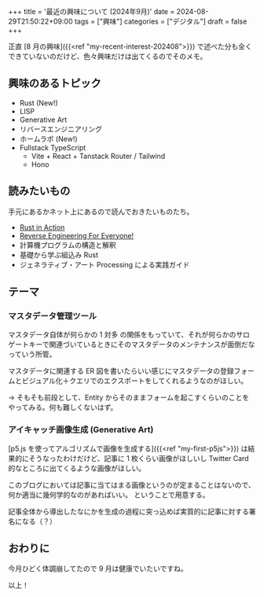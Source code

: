 +++
title = '最近の興味について (2024年9月)'
date = 2024-08-29T21:50:22+09:00
tags = ["興味"]
categories = ["デジタル"]
draft = false
+++

正直 [8 月の興味]({{<ref "my-recent-interest-202408">}}) で述べた分も全くできていないのだけど、色々興味だけは出てくるのでそのメモ。

## 興味のあるトピック

- Rust (New!)
- LISP
- Generative Art
- リバースエンジニアリング
- ホームラボ (New!)
- Fullstack TypeScript
  - Vite + React + Tanstack Router / Tailwind
  - Hono

## 読みたいもの

手元にあるかネット上にあるので読んでおきたいものたち。

- [Rust in Action](https://livebook.manning.com/book/rust-in-action/chapter-1/6)
- [Reverse Engineering For Everyone!](https://0xinfection.github.io/reversing/)
- 計算機プログラムの構造と解釈
- 基礎から学ぶ組込み Rust
- ジェネラティブ・アート Processing による実践ガイド

## テーマ

### マスタデータ管理ツール

マスタデータ自体が何らかの 1 対多 の関係をもっていて、それが何らかのサロゲートキーで関連づいているときにそのマスタデータのメンテナンスが面倒だなっていう所管。

マスタデータに関連する ER 図を書いたらいい感じにマスタデータの登録フォームとビジュアル化＋クエリでのエクスポートをしてくれるようなのがほしい。

-> そもそも前段として、Entity からそのままフォームを起こすくらいのことをやってみる。何も難しくないはず。

### アイキャッチ画像生成 (Generative Art)

[p5.js を使ってアルゴリズムで画像を生成する]({{<ref "my-first-p5js">}}) は結果的にそうなったわけだけど、記事に 1 枚くらい画像がほしいし Twitter Card 的なところに出てくるような画像がほしい。

このブログにおいては記事に当てはまる画像というのが定まることはないので、何か適当に幾何学的なのがあればいい。
ということで用意する。

記事全体から導出したなにかを生成の過程に突っ込めば実質的に記事に対する署名になる（？）

## おわりに

今月ひどく体調崩してたので 9 月は健康でいたいですね。

以上！
